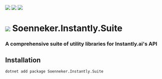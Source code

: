 [![](https://img.shields.io/nuget/v/soenneker.instantly.suite.svg?style=for-the-badge)](https://www.nuget.org/packages/soenneker.instantly.suite/)
[![](https://img.shields.io/github/actions/workflow/status/soenneker/soenneker.instantly.suite/publish-package.yml?style=for-the-badge)](https://github.com/soenneker/soenneker.instantly.suite/actions/workflows/publish-package.yml)
[![](https://img.shields.io/nuget/dt/soenneker.instantly.suite.svg?style=for-the-badge)](https://www.nuget.org/packages/soenneker.instantly.suite/)

# ![](https://user-images.githubusercontent.com/4441470/224455560-91ed3ee7-f510-4041-a8d2-3fc093025112.png) Soenneker.Instantly.Suite
### A comprehensive suite of utility libraries for Instantly.ai's API

## Installation

```
dotnet add package Soenneker.Instantly.Suite
```
